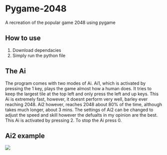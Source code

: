 # Pygame-2048
A recreation of the popular game 2048 using pygame
## How to use
1. Download dependacies
2. Simply run the python file
## The Ai
The program comes with two modes of Ai. Ai1, which is activated by pressing the 1 key, plays the game almost how a human does.
It tries to keep the largest tile at the top left and only press the left and up keys. This Ai is extremely fast, however, it doesnt
perform very well, barley ever reaching 2048. Ai2 however, reaches 2048 about 80% of the time, although takes much longer, about 3 mins.
The settings of Ai2 can be changed to adjust the speed and skill however the defualts in my opinion are the best. This Ai is activated by pressing 2. To stop the Ai press 0.
## Ai2 example
![](Ai2.gif)

